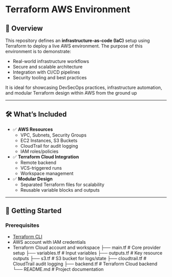 # Terraform AWS Environment

## 🔧 Overview

This repository defines an **infrastructure-as-code (IaC)** setup using Terraform to deploy a live AWS environment. The purpose of this environment is to demonstrate:

- Real-world infrastructure workflows
- Secure and scalable architecture
- Integration with CI/CD pipelines
- Security tooling and best practices

It is ideal for showcasing DevSecOps practices, infrastructure automation, and modular Terraform design within AWS from the ground up

---

## 🛠️ What’s Included

- ✅ **AWS Resources**
  - VPC, Subnets, Security Groups
  - EC2 Instances, S3 Buckets
  - CloudTrail for audit logging
  - IAM roles/policies
- ✅ **Terraform Cloud Integration**
  - Remote backend
  - VCS-triggered runs
  - Workspace management
- ✅ **Modular Design**
  - Separated Terraform files for scalability
  - Reusable variable blocks and outputs


---

## 🚀 Getting Started

### Prerequisites
- [Terraform CLI](https://developer.hashicorp.com/terraform/downloads)
- AWS account with IAM credentials
- Terraform Cloud account and workspace
├── main.tf               # Core provider setup
├── variables.tf          # Input variables
├── outputs.tf            # Key resource outputs
├── s3.tf                 # S3 bucket for logs/state
├── cloudtrail.tf         # CloudTrail audit logging
├── backend.tf            # Terraform Cloud backend
└── README.md             # Project documentation

